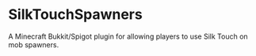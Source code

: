 # SilkTouchSpawners
A Minecraft Bukkit/Spigot plugin for allowing players to use Silk Touch on mob spawners.
